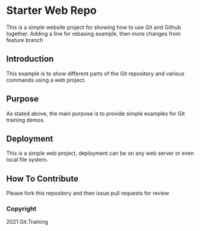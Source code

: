 # Starter Web Repo

This is a simple website project for showing how to use Git and Github together. Adding a line for rebasing example, then more changes from feature branch

## Introduction

This example is to show different parts of the Git repository and various commands using a web project.

## Purpose

As stated above, the main purpose is to provide simple examples for Git training demos.

## Deployment
This is a simple web project, deployment can be on any web server or even local file system.

## How To Contribute

Please fork this repository and then issue pull requests for review

### Copyright

2021 Git.Training
